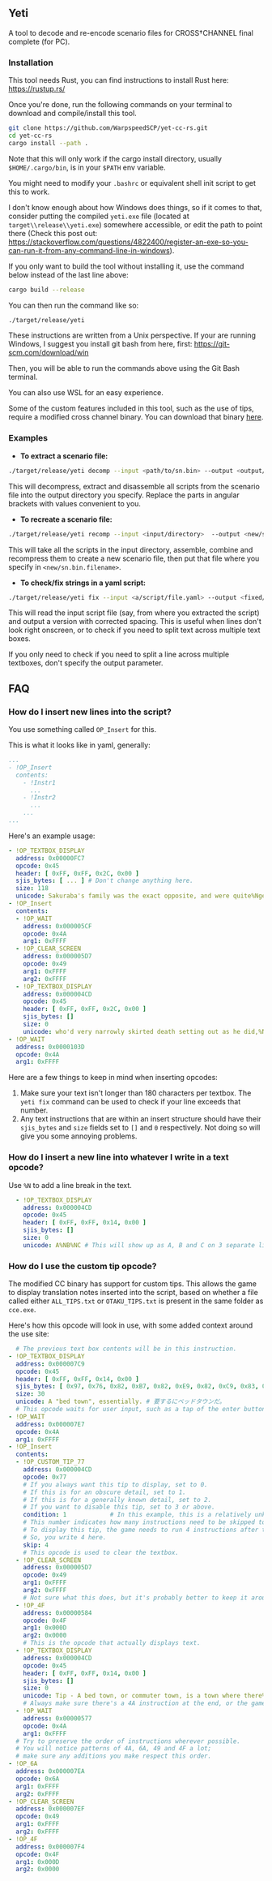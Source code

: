 ## Yeti

A tool to decode and re-encode scenario files for CROSS†CHANNEL final complete (for PC).


### Installation

This tool needs Rust, you can find instructions to install Rust here: https://rustup.rs/

Once you're done, run the following commands on your terminal to download and compile/install this tool.

```bash
git clone https://github.com/WarpspeedSCP/yet-cc-rs.git
cd yet-cc-rs
cargo install --path .
```

Note that this will only work if the cargo install directory, usually `$HOME/.cargo/bin`, is in your `$PATH` env variable.

You might need to modify your `.bashrc` or equivalent shell init script to get this to work. 

I don't know enough about how Windows does things, so if it comes to that, consider putting the compiled `yeti.exe` file (located at `target\\release\\yeti.exe`) somewhere accessible, or edit the path to point there (Check this post out: https://stackoverflow.com/questions/4822400/register-an-exe-so-you-can-run-it-from-any-command-line-in-windows).

If you only want to build the tool without installing it, use the command below instead of the last line above:

```bash
cargo build --release
```

You can then run the command like so:
```bash
./target/release/yeti
```

These instructions are written from a Unix perspective. If your are running Windows, I suggest you install git bash from here, first: https://git-scm.com/download/win

Then, you will be able to run the commands above using the Git Bash terminal.

You can also use WSL for an easy experience.

Some of the custom features included in this tool, such as the use of tips, require a modified cross channel binary. You can download that binary [here](https://mega.nz/folder/pglTVKyQ#uqVoRXCRS8Y8Vaxd0ktW7A).

### Examples

- **To extract a scenario file:**

```bash
./target/release/yeti decomp --input <path/to/sn.bin> --output <output/directory>
```

This will decompress, extract and disassemble all scripts from the scenario file into the output directory you specify. Replace the parts in angular brackets with values convenient to you.

- **To recreate a scenario file:**

```bash
./target/release/yeti recomp --input <input/directory>  --output <new/sn.bin.filename> 
```

This will take all the scripts in the input directory, assemble, combine and recompress them to create a new scenario file, then put that file where you specify in `<new/sn.bin.filename>`.

- **To check/fix strings in a yaml script:**

```bash
./target/release/yeti fix --input <a/script/file.yaml> --output <fixed/script/file.yaml>
```

This will read the input script file (say, from where you extracted the script) and output a version with corrected spacing. This is useful when lines don't look right onscreen, or to check if you need to split text across multiple text boxes.

If you only need to check if you need to split a line across multiple textboxes, don't specify the output parameter. 

## FAQ

### How do I insert new lines into the script?

You use something called `OP_Insert` for this.

This is what it looks like in yaml, generally:

```yaml
...
- !OP_Insert
  contents:
    - !Instr1
      ...
    - !Instr2
      ...
    ...
...
```

Here's an example usage:

```yaml
- !OP_TEXTBOX_DISPLAY
  address: 0x00000FC7
  opcode: 0x45
  header: [ 0xFF, 0xFF, 0x2C, 0x00 ]
  sjis_bytes: [ ... ] # Don't change anything here.
  size: 118
  unicode: Sakuraba's family was the exact opposite, and were quite%Ngentle in comparison. His father was a decorated veteran # 桜庭一族は正反対におっとりとした一族で、父親は盲腸の痛みに気づかず死の一歩手前まで旅だったという武勲の持ち主だ。
- !OP_Insert
  contents:
  - !OP_WAIT
    address: 0x000005CF
    opcode: 0x4A
    arg1: 0xFFFF
  - !OP_CLEAR_SCREEN
    address: 0x000005D7
    opcode: 0x49
    arg1: 0xFFFF
    arg2: 0xFFFF
  - !OP_TEXTBOX_DISPLAY
    address: 0x000004CD
    opcode: 0x45
    header: [ 0xFF, 0xFF, 0x2C, 0x00 ]
    sjis_bytes: []
    size: 0
    unicode: who'd very narrowly skirted death setting out as he did,%Nmindless of even the pain of an infected appendix. # 桜庭一族は正反対におっとりとした一族で、父親は盲腸の痛みに気づかず死の一歩手前まで旅だったという武勲の持ち主だ。
- !OP_WAIT
  address: 0x0000103D
  opcode: 0x4A
  arg1: 0xFFFF
```

Here are a few things to keep in mind when inserting opcodes:

1. Make sure your text isn't longer than 180 characters per textbox. The `yeti fix` command can be used to check if your line exceeds that number.
2. Any text instructions that are within an insert structure should have their `sjis_bytes` and `size` fields set to `[]` and `0` respectively. Not doing so will give you some annoying problems.

### How do I insert a new line into whatever I write in a text opcode?

Use `%N` to add a line break in the text.

```yaml
  - !OP_TEXTBOX_DISPLAY
    address: 0x000004CD
    opcode: 0x45
    header: [ 0xFF, 0xFF, 0x14, 0x00 ]
    sjis_bytes: []
    size: 0
    unicode: A%NB%NC # This will show up as A, B and C on 3 separate lines.
```

### How do I use the custom tip opcode?

The modified CC binary has support for custom tips. This allows the game to display translation notes inserted into the script, based on whether a file called either `ALL_TIPS.txt` or `OTAKU_TIPS.txt` is present in the same folder as `cce.exe`.

Here's how this opcode will look in use, with some added context around the use site:

```yaml
  # The previous text box contents will be in this instruction. 
- !OP_TEXTBOX_DISPLAY                    
  address: 0x000007C9
  opcode: 0x45
  header: [ 0xFF, 0xFF, 0x14, 0x00 ]
  sjis_bytes: [ 0x97, 0x76, 0x82, 0xB7, 0x82, 0xE9, 0x82, 0xC9, 0x83, 0x78, 0x83, 0x62, 0x83, 0x68, 0x83, 0x5E, 0x83, 0x45, 0x83, 0x93, 0x82, 0xBE, 0x81, 0x42, 0x00 ]
  size: 30
  unicode: A "bed town", essentially. # 要するにベッドタウンだ。
  # This opcode waits for user input, such as a tap of the enter button, or the mouse.
- !OP_WAIT
  address: 0x000007E7
  opcode: 0x4A
  arg1: 0xFFFF
- !OP_Insert
  contents:
  - !OP_CUSTOM_TIP_77
    address: 0x000004CD
    opcode: 0x77
    # If you always want this tip to display, set to 0.
    # If this is for an obscure detail, set to 1.
    # If this is for a generally known detail, set to 2.
    # If you want to disable this tip, set to 3 or above.
    condition: 1            # In this example, this is a relatively unknown tip.
    # This number indicates how many instructions need to be skipped to not read out the tip. 
    # To display this tip, the game needs to run 4 instructions after the custom tip instruction.
    # So, you write 4 here.
    skip: 4
    # This opcode is used to clear the textbox.
  - !OP_CLEAR_SCREEN                  
    address: 0x000005D7
    opcode: 0x49
    arg1: 0xFFFF
    arg2: 0xFFFF
    # Not sure what this does, but it's probably better to keep it around.
  - !OP_4F
    address: 0x00000584
    opcode: 0x4F
    arg1: 0x000D
    arg2: 0x0000
    # This is the opcode that actually displays text.
  - !OP_TEXTBOX_DISPLAY
    address: 0x000004CD
    opcode: 0x45
    header: [ 0xFF, 0xFF, 0x14, 0x00 ]
    sjis_bytes: []
    size: 0
    unicode: Tip - A bed town, or commuter town, is a town where there%Nare few or no businesses, just houses. People only come to%Nsuch towns to sleep or retire.
    # Always make sure there's a 4A instruction at the end, or the game will just skip the added text.
  - !OP_WAIT
    address: 0x00000577
    opcode: 0x4A
    arg1: 0xFFFF
  # Try to preserve the order of instructions wherever possible.
  # You will notice patterns of 4A, 6A, 49 and 4F a lot; 
  # make sure any additions you make respect this order.
- !OP_6A
  address: 0x000007EA
  opcode: 0x6A
  arg1: 0xFFFF
  arg2: 0xFFFF
- !OP_CLEAR_SCREEN
  address: 0x000007EF
  opcode: 0x49
  arg1: 0xFFFF
  arg2: 0xFFFF
- !OP_4F
  address: 0x000007F4
  opcode: 0x4F
  arg1: 0x000D
  arg2: 0x0000
```

